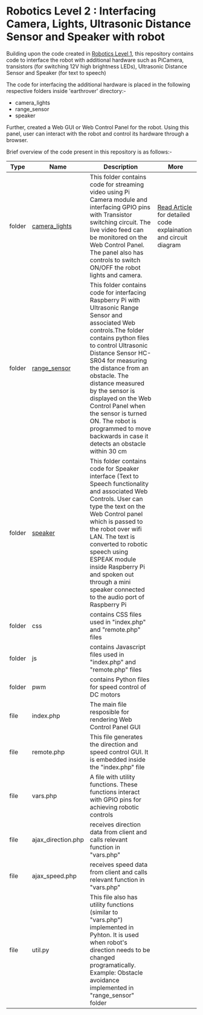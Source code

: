# Robotics Level 2 : Interfacing Camera, Lights, Ultrasonic Distance Sensor and Speaker with robot

Building upon the code created in <a href='https://github.com/jiteshsaini/robotics-level-1'>Robotics Level 1</a>, this repository contains code to interface the robot with additional hardware such as PiCamera, transistors (for switching 12V high brightness LEDs), Ultrasonic Distance Sensor and Speaker (for text to speech)

The code for interfacing the additional hardware is placed in the following respective folders inside 'earthrover' directory:-

- camera_lights
- range_sensor
- speaker

Further, created a Web GUI or Web Control Panel for the robot. Using this panel, user can interact with the robot and control its hardware through a browser.

Brief overview of the code present in this repository is as follows:-

<table>
 <thead>
  <tr><th>Type</th><th>Name</th><th>Description</th><th>More</th></tr>
 </thead>

 <tbody>
  
  <tr><td>folder</td><td><a href='https://github.com/jiteshsaini/robotics-level-2/tree/master/earthrover/camera_lights'>camera_lights</a></td><td>This folder contains code for streaming video using Pi Camera module and interfacing GPIO pins with Transistor switching circuit. The live video feed can be monitored on the Web Control Panel. The panel also has controls to switch ON/OFF the robot lights and camera.</td><td><a href='https://helloworld.co.in/article/camera-robot-using-raspberry-pi-web-controlled-surveillance-robot'>Read Article</a> for detailed code explaination and circuit diagram</td></tr>
  
  <tr><td>folder</td><td><a href='https://github.com/jiteshsaini/robotics-level-2/tree/master/earthrover/range_sensor'>range_sensor</a></td><td>This folder contains code for interfacing Raspberry Pi with Ultrasonic Range Sensor and associated Web controls.The folder contains python files to control Ultrasonic Distance Sensor HC-SR04 for measuring the distance from an obstacle.
The distance measured by the sensor is displayed on the Web Control Panel when the sensor is turned ON.
The robot is programmed to move backwards in case it detects an obstacle within 30 cm  </td><td> </td></tr>
  
  <tr><td>folder</td><td><a href='https://github.com/jiteshsaini/robotics-level-2/tree/master/earthrover/speaker'>speaker</a></td><td>This folder contains code for Speaker interface (Text to Speech functionality and associated Web Controls. User can type the text on the Web Control panel which is passed to the robot over wifi LAN. The text is converted to robotic speech using ESPEAK module inside Raspberry Pi 
and spoken out through a mini speaker connected to the audio port of Raspberry Pi</td><td> </td></tr>
  
  <tr><td>folder</td><td>css</td><td>contains CSS files used in "index.php" and "remote.php" files</td><td> </td></tr>
  
  <tr><td>folder</td><td>js</td><td>contains Javascript files used in "index.php" and "remote.php" files</td><td> </td></tr>
  
  <tr><td>folder</td><td>pwm</td><td>contains Python files for speed control of DC motors</td><td> </td></tr>
 
 <tr><td>file</td><td>index.php</td><td>The main file resposible for rendering Web Control Panel GUI</td><td> </td></tr>
 
 <tr><td>file</td><td>remote.php</td><td>This file generates the direction and speed control GUI. It is embedded inside the "index.php" file</td><td> </td></tr>
 
 <tr><td>file</td><td>vars.php </td><td>A file with utility functions. These functions interact with GPIO pins for achieving robotic controls</td><td> </td></tr>
 
 <tr><td>file</td><td>ajax_direction.php</td><td>receives direction data from client and calls relevant function in "vars.php" </td><td> </td></tr>
 
 <tr><td>file</td><td>ajax_speed.php</td><td>receives speed data from client and calls relevant function in "vars.php"</td><td> </td></tr>
 
 <tr><td>file</td><td>util.py</td><td>This file also has utility functions (similar to "vars.php") implemented in Pyhton. It is used when robot's direction needs to be changed programatically. Example: Obstacle avoidance implemented in "range_sensor" folder</td><td> </td></tr>
  
 </tbody>
 
</table>






